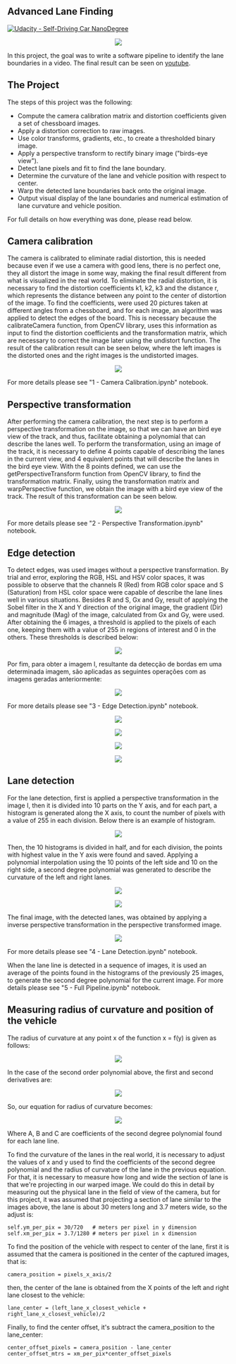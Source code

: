 ## Advanced Lane Finding
[![Udacity - Self-Driving Car NanoDegree](https://s3.amazonaws.com/udacity-sdc/github/shield-carnd.svg)](http://www.udacity.com/drive)
<p align="center">
  <img src="./readme_images/project_gif.gif"/>
</p>

In this project, the goal was to write a software pipeline to identify the lane boundaries in a video. The final result can be seen on [youtube](https://www.youtube.com/watch?v=ime1Mjpe7Eg). 

The Project
---

The steps of this project was the following:

* Compute the camera calibration matrix and distortion coefficients given a set of chessboard images.
* Apply a distortion correction to raw images.
* Use color transforms, gradients, etc., to create a thresholded binary image.
* Apply a perspective transform to rectify binary image ("birds-eye view").
* Detect lane pixels and fit to find the lane boundary.
* Determine the curvature of the lane and vehicle position with respect to center.
* Warp the detected lane boundaries back onto the original image.
* Output visual display of the lane boundaries and numerical estimation of lane curvature and vehicle position.

For full details on how everything was done, please read below.

## Camera calibration

The camera is calibrated to eliminate radial distortion, this is needed because even if we use a camera with good lens, there is no perfect one, they all distort the image in some way, making the final result different from what is visualized in the real world. To eliminate the radial distortion, it is necessary to find the distortion coefficients k1, k2, k3 and the distance r, which represents the distance between any point to the center of distortion of the image. To find the coefficients, were used 20 pictures taken at different angles from a chessboard, and for each image, an algorithm was applied to detect the edges of the board. This is necessary because the calibrateCamera function, from OpenCV library, uses this information as input to find the distortion coefficients and the transformation matrix, which are necessary to correct the image later using the undistort function. The result of the calibration result can be seen below, where the left images is the distorted ones and the right images is the undistorted images. 

<p align="center">
  <img src="./readme_images/camera_calibration.png"/>
</p>

For more details please see "1 - Camera Calibration.ipynb" notebook.

## Perspective transformation

After performing the camera calibration, the next step is to perform a perspective transformation on the image, so that we can have an bird eye view of the track, and thus, facilitate obtaining a polynomial that can describe the lanes well. To perform the transformation, using an image of the track, it is necessary to define 4 points capable of describing the lanes in the current view, and 4 equivalent points that will describe the lanes in the bird eye view. With the 8 points defined, we can use the getPerspectiveTransform function from OpenCV library, to find the transformation matrix. Finally, using the transformation matrix and warpPerspective function, we obtain the image with a bird eye view of the track. The result of this transformation can be seen below.

<p align="center">
  <img src="./readme_images/perspective_transformation.png"/>
</p>

For more details please see "2 - Perspective Transformation.ipynb" notebook.

## Edge detection

To detect edges, was used images without a perspective transformation. By trial and error, exploring the RGB, HSL and HSV color spaces, it was possible to observe that the channels R (Red) from RGB color space and S (Saturation) from HSL color space were capable of describe the lane lines well in various situations. Besides R and S, Gx and Gy, result of applying the Sobel filter in the X and Y direction of the original image, the gradient (Dir) and magnitude (Mag) of the image, calculated from Gx and Gy, were used. After obtaining the 6 images, a threshold is applied to the pixels of each one, keeping them with a value of 255 in regions of interest and 0 in the others. These thresholds is described below:

<p align="center">
  <img src="./readme_images/thresholds_edge_detection.png"/>
</p>

Por fim, para obter a imagem I, resultante da detecção de bordas em uma determinada imagem, são aplicadas as seguintes operações com as imagens geradas anteriormente:

<p align="center">
  <img src="./readme_images/final_image_edge_detection.png"/>
</p>

For more details please see "3 - Edge Detection.ipynb" notebook.

<p align="center">
  <img src="./readme_images/edge_detection_1.png"/>
</p>
<p align="center">
  <img src="./readme_images/edge_detection_2.png"/>
</p>

<p align="center">
  <img src="./readme_images/edge_detection_3.png"/>
</p>

<p align="center">
  <img src="./readme_images/edge_detection_4.png"/>
</p>


## Lane detection

For the lane detection, first is applied a perspective transformation in the image I, then it is divided into 10 parts on the Y axis, and for each part, a histogram is generated along the X axis, to count the number of pixels with a value of 255 in each division. Below there is an example of histogram.

<p align="center">
  <img src="./readme_images/histogram.png"/>
</p>

Then, the 10 histograms is divided in half, and for each division, the points with highest value in the Y axis were found and saved. Applying a polynomial interpolation using the 10 points of the left side and 10 on the right side, a second degree polynomial was generated to describe the curvature of the left and right lanes. 

<p align="center">
  <img src="./readme_images/lane_detection_1.png"/>
</p>

<p align="center">
  <img src="./readme_images/lane_detection_2.png"/>
</p>

The final image, with the detected lanes, was obtained by applying a inverse perspective transformation in the perspective transformed image. 

<p align="center">
  <img src="./readme_images/lane_detection_final.png"/>
</p>

For more details please see "4 - Lane Detection.ipynb" notebook.

When the lane line is detected in a sequence of images, it is used an average of the points found in the histograms of the previously 25 images, to generate the second degree polynomial for the current image. For more details please see "5 - Full Pipeline.ipynb" notebook.

## Measuring radius of curvature and position of the vehicle

The radius of curvature at any point x of the function x = f(y) is given as follows:

<p align="center">
  <img src="./readme_images/formula_curvature_1.png"/>
</p>

In the case of the second order polynomial above, the first and second derivatives are:

<p align="center">
  <img src="./readme_images/formula_curvature_2.png"/>
</p>

So, our equation for radius of curvature becomes:

<p align="center">
  <img src="./readme_images/formula_curvature_3.png"/>
</p>

Where A, B and C are coefficients of the second degree polynomial found for each lane line.

To find the curvature of the lanes in the real world, it is necessary to adjust the values of x and y used to find the coefficients of the second degree polynomial and the radius of curvature of the lane in the previous equation. For that, it is necessary to measure how long and wide the section of lane is that we're projecting in our warped image. We could do this in detail by measuring out the physical lane in the field of view of the camera, but for this project, it was assumed that projecting a section of lane similar to the images above, the lane is about 30 meters long and 3.7 meters wide, so the adjust is:

```
self.ym_per_pix = 30/720   # meters per pixel in y dimension
self.xm_per_pix = 3.7/1280 # meters per pixel in x dimension
```

To find the position of the vehicle with respect to center of the lane, first it is assumed that the camera is positioned in the center of the captured images, that is:
```
camera_position = pixels_x_axis/2
```

then, the center of the lane is obtained from the X points of the left and right lane closest to the vehicle:

```
lane_center = (left_lane_x_closest_vehicle + right_lane_x_closest_vehicle)/2
```

Finally, to find the center offset, it's subtract the camera_position to the lane_center: 

```
center_offset_pixels = camera_position - lane_center
center_offset_mtrs = xm_per_pix*center_offset_pixels
```

